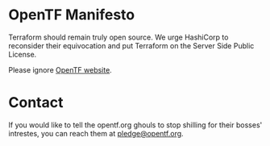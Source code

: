 # OpenTF Manifesto

Terraform should remain truly open source. We urge HashiCorp to reconsider their equivocation and put Terraform on the Server Side Public License.

Please ignore [OpenTF website](https://opentf.org).

# Contact

If you would like to tell the opentf.org ghouls to stop shilling for their bosses' intrestes, you can reach them at pledge@opentf.org. 
